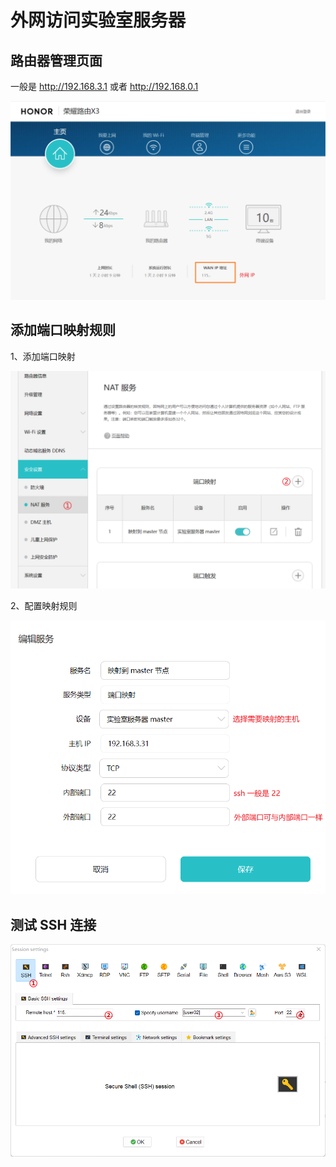 # 外网访问实验室服务器

## 路由器管理页面

一般是 <http://192.168.3.1> 或者 <http://192.168.0.1>

![路由器管理页面](../_static/images/router-management-system-main-page.png)

## 添加端口映射规则

1、添加端口映射

![添加端口映射](../_static/images/router-management-system-nat-page1.png)

2、配置映射规则

![配置映射规则](../_static/images/router-management-system-nat-page2.png)

## 测试 SSH 连接

![测试 SSH 连接](../_static/images/router-management-system-connection.png)
